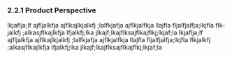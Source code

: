 ### 2.2.1 Product Perspective

lkjaflja;lf ajfljalkfja ajflkajlkjalkfj ;lalfkjafja ajflkjalfkja llajfla fljalfjalfja;lkjfla flk-
jalkfj ;alkasjflkajlkfja lfjalkfj;lka jlkajf;lkajflksajflkajflkj;lkjaf;la
lkjaflja;lf ajfljalkfja ajflkajlkjalkfj ;lalfkjafja ajflkjalfkja llajfla fljalfjalfja;lkjfla
flkjalkfj ;alkasjflkajlkfja lfjalkfj;lka jlkajf;lkajflksajflkajflkj;lkjaf;la
